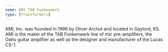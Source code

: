 ```yaml
---
name: AMI TAB Funkenwerk
type: [Transformers]
---
```


AMI, Inc. was founded in 1996 by Oliver Archut and located in Gaylord, KS. AMI is the maker of the TAB Funkenwerk line of mic pre-amplifiers, the Oahu guitar amplifier as well as the designer and manufacturer of the Lucas CS-1.
